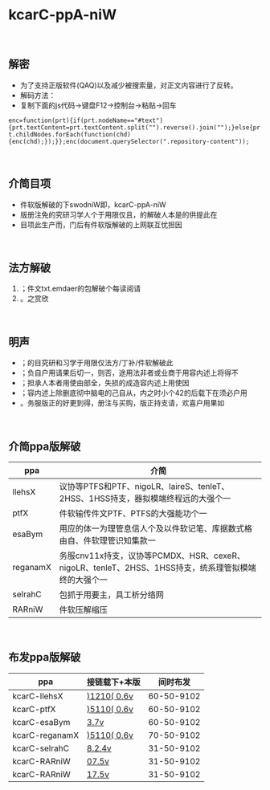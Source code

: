
# kcarC-ppA-niW

<br>

## 解密

- 为了支持正版软件(QAQ)以及减少被搜索量，对正文内容进行了反转。
- 解码方法：
- 复制下面的js代码-&gt;键盘F12-&gt;控制台-&gt;粘贴-&gt;回车

`enc=function(prt){if(prt.nodeName=="#text"){prt.textContent=prt.textContent.split("").reverse().join("");}else{prt.childNodes.forEach(function(chd){enc(chd);});}};enc(document.querySelector(".repository-content"));`

<br>

## 介简目项

- 件软版解破的下swodniW即，kcarC-ppA-niW
- 版册注免的究研习学人个于用限仅且，的解破人本是的供提此在
- 目项此生产而，门后有件软版解破的上网联互忧担因

<br>

## 法方解破

1. ；件文txt.emdaer的包解破个每读阅请
1. 。之赏欣

<br>

## 明声

- ；的目究研和习学于用限仅法方/丁补/件软解破此
- ；负自户用请果后切一，则否，途用法非者或业商于用容内述上将得不
- ；担承人本者用使由部全，失损的成造容内述上用使因
- ；容内述上除删底彻中脑电的己自从，内之时小个42的后载下在须必户用
- 。务服版正的好更到得，册注与买购，版正持支请，欢喜户用果如

<br>

## 介简ppa版解破

|ppa|介简
|---|---
|llehsX|议协等PTFS和PTF、nigoLR、laireS、tenleT、2HSS、1HSS持支，器拟模端终程远的大强个一
|ptfX|件软输传件文PTF、PTFS的大强能功个一
|esaBym|用应的体一为理管息信人个及以件软记笔、库据数式格由自、件软理管识知集款一
|reganamX|务服cnv11x持支，议协等PCMDX、HSR、cexeR、nigoLR、tenleT、2HSS、1HSS持支，统系理管拟模端终的大强个一
|selrahC|包抓于用要主，具工析分络网
|RARniW|件软压解缩压

<br>

## 布发ppa版解破

|ppa|接链载下+本版|间时布发
|---|---|---
|kcarC-llehsX|[)1210( 0.6v](./../../releases/tag/1210-0.6v-kcarC-llehsX)|60-50-9102
|kcarC-ptfX|[)5110( 0.6v](./../../releases/tag/5110-0.6v-kcarC-ptfX)|60-50-9102
|kcarC-esaBym|[3.7v](./../../releases/tag/3.7v-kcarC-esaBym)|60-50-9102
|kcarC-reganamX|[)5110( 0.6v](./../../releases/tag/5110-0.6v-kcarC-reganamX)|70-50-9102
|kcarC-selrahC|[8.2.4v](./../../releases/tag/8.2.4v-kcarC-selrahC)|31-50-9102
|kcarC-RARniW|[07.5v](./../../releases/tag/46x_sc-07.5v-kcarC-RARniW)|31-50-9102
|kcarC-RARniW|[17.5v](./../../releases/tag/68x_tc-17.5v-kcarC-RARniW)|31-50-9102

